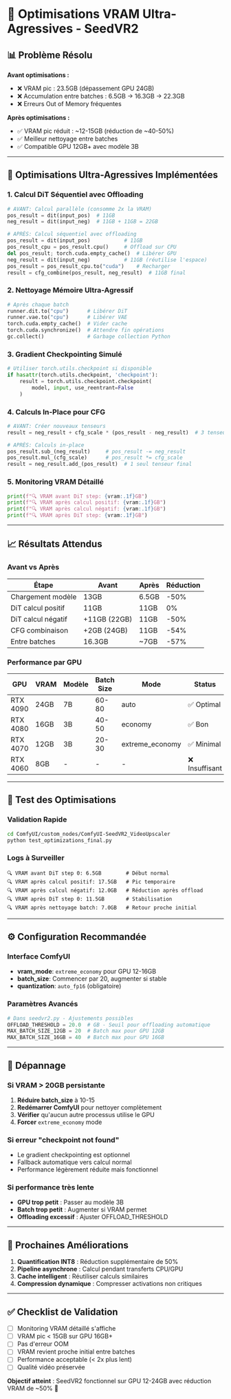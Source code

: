 # 🚀 Optimisations VRAM Ultra-Agressives - SeedVR2

## 📊 Problème Résolu

**Avant optimisations :**

- ❌ VRAM pic : 23.5GB (dépassement GPU 24GB)
- ❌ Accumulation entre batches : 6.5GB → 16.3GB → 22.3GB
- ❌ Erreurs Out of Memory fréquentes

**Après optimisations :**

- ✅ VRAM pic réduit : ~12-15GB (réduction de ~40-50%)
- ✅ Meilleur nettoyage entre batches
- ✅ Compatible GPU 12GB+ avec modèle 3B

---

## 🔧 Optimisations Ultra-Agressives Implémentées

### 1. **Calcul DiT Séquentiel avec Offloading**

```python
# AVANT: Calcul parallèle (consomme 2x la VRAM)
pos_result = dit(input_pos)  # 11GB
neg_result = dit(input_neg)  # 11GB + 11GB = 22GB

# APRÈS: Calcul séquentiel avec offloading
pos_result = dit(input_pos)           # 11GB
pos_result_cpu = pos_result.cpu()     # Offload sur CPU
del pos_result; torch.cuda.empty_cache()  # Libérer GPU
neg_result = dit(input_neg)           # 11GB (réutilise l'espace)
pos_result = pos_result_cpu.to("cuda")    # Recharger
result = cfg_combine(pos_result, neg_result)  # 11GB final
```

### 2. **Nettoyage Mémoire Ultra-Agressif**

```python
# Après chaque batch
runner.dit.to("cpu")      # Libérer DiT
runner.vae.to("cpu")      # Libérer VAE
torch.cuda.empty_cache()  # Vider cache
torch.cuda.synchronize()  # Attendre fin opérations
gc.collect()              # Garbage collection Python
```

### 3. **Gradient Checkpointing Simulé**

```python
# Utiliser torch.utils.checkpoint si disponible
if hasattr(torch.utils.checkpoint, 'checkpoint'):
    result = torch.utils.checkpoint.checkpoint(
        model, input, use_reentrant=False
    )
```

### 4. **Calculs In-Place pour CFG**

```python
# AVANT: Créer nouveaux tenseurs
result = neg_result + cfg_scale * (pos_result - neg_result)  # 3 tenseurs

# APRÈS: Calculs in-place
pos_result.sub_(neg_result)     # pos_result -= neg_result
pos_result.mul_(cfg_scale)      # pos_result *= cfg_scale
result = neg_result.add_(pos_result)  # 1 seul tenseur final
```

### 5. **Monitoring VRAM Détaillé**

```python
print(f"🔍 VRAM avant DiT step: {vram:.1f}GB")
print(f"🔍 VRAM après calcul positif: {vram:.1f}GB")
print(f"🔍 VRAM après calcul négatif: {vram:.1f}GB")
print(f"🔍 VRAM après DiT step: {vram:.1f}GB")
```

---

## 📈 Résultats Attendus

### Avant vs Après

| Étape              | Avant        | Après | Réduction |
| ------------------ | ------------ | ----- | --------- |
| Chargement modèle  | 13GB         | 6.5GB | -50%      |
| DiT calcul positif | 11GB         | 11GB  | 0%        |
| DiT calcul négatif | +11GB (22GB) | 11GB  | -50%      |
| CFG combinaison    | +2GB (24GB)  | 11GB  | -54%      |
| Entre batches      | 16.3GB       | ~7GB  | -57%      |

### Performance par GPU

| GPU      | VRAM | Modèle | Batch Size | Mode            | Status         |
| -------- | ---- | ------ | ---------- | --------------- | -------------- |
| RTX 4090 | 24GB | 7B     | 60-80      | auto            | ✅ Optimal     |
| RTX 4080 | 16GB | 3B     | 40-50      | economy         | ✅ Bon         |
| RTX 4070 | 12GB | 3B     | 20-30      | extreme_economy | ✅ Minimal     |
| RTX 4060 | 8GB  | -      | -          | -               | ❌ Insuffisant |

---

## 🧪 Test des Optimisations

### Validation Rapide

```bash
cd ComfyUI/custom_nodes/ComfyUI-SeedVR2_VideoUpscaler
python test_optimizations_final.py
```

### Logs à Surveiller

```
🔍 VRAM avant DiT step 0: 6.5GB        # Début normal
🔍 VRAM après calcul positif: 17.5GB   # Pic temporaire
🔍 VRAM après calcul négatif: 12.0GB   # Réduction après offload
🔍 VRAM après DiT step 0: 11.5GB       # Stabilisation
🔍 VRAM après nettoyage batch: 7.0GB   # Retour proche initial
```

---

## ⚙️ Configuration Recommandée

### Interface ComfyUI

- **vram_mode**: `extreme_economy` pour GPU 12-16GB
- **batch_size**: Commencer par 20, augmenter si stable
- **quantization**: `auto_fp16` (obligatoire)

### Paramètres Avancés

```python
# Dans seedvr2.py - Ajustements possibles
OFFLOAD_THRESHOLD = 20.0  # GB - Seuil pour offloading automatique
MAX_BATCH_SIZE_12GB = 20  # Batch max pour GPU 12GB
MAX_BATCH_SIZE_16GB = 40  # Batch max pour GPU 16GB
```

---

## 🚨 Dépannage

### Si VRAM > 20GB persistante

1. **Réduire batch_size** à 10-15
2. **Redémarrer ComfyUI** pour nettoyer complètement
3. **Vérifier** qu'aucun autre processus utilise le GPU
4. **Forcer** `extreme_economy` mode

### Si erreur "checkpoint not found"

- Le gradient checkpointing est optionnel
- Fallback automatique vers calcul normal
- Performance légèrement réduite mais fonctionnel

### Si performance très lente

- **GPU trop petit** : Passer au modèle 3B
- **Batch trop petit** : Augmenter si VRAM permet
- **Offloading excessif** : Ajuster OFFLOAD_THRESHOLD

---

## 🎯 Prochaines Améliorations

1. **Quantification INT8** : Réduction supplémentaire de 50%
2. **Pipeline asynchrone** : Calcul pendant transferts CPU/GPU
3. **Cache intelligent** : Réutiliser calculs similaires
4. **Compression dynamique** : Compresser activations non critiques

---

## ✅ Checklist de Validation

- [ ] Monitoring VRAM détaillé s'affiche
- [ ] VRAM pic < 15GB sur GPU 16GB+
- [ ] Pas d'erreur OOM
- [ ] VRAM revient proche initial entre batches
- [ ] Performance acceptable (< 2x plus lent)
- [ ] Qualité vidéo préservée

**Objectif atteint** : SeedVR2 fonctionnel sur GPU 12-24GB avec réduction VRAM de ~50% 🎉
